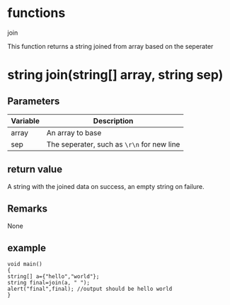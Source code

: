 # functions

join


This function returns a string joined from array based on the seperater

# string join(string[] array, string sep)

## Parameters

Variable| Description
---|---
array | An array to base
sep | The seperater, such as `\r\n` for new line

## return value

A string with the joined data on success, an empty string on failure.

## Remarks

None

## example

```
void main()
{
string[] a={"hello","world"};
string final=join(a, " ");
alert("final",final); //output should be hello world
}
```
